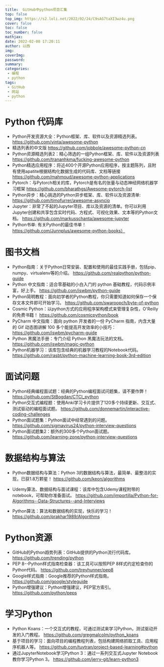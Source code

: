 ```yaml
---
title:  GitHub中python项目汇集
top: false
top_img: https://s2.loli.net/2022/02/24/C9sAG7taXI3wz4u.png
cover: false
toc: false
toc_number: false
mathjax:
date: 2022-02-08 17:20:11
author: 以西
img:
coverImg:
password:
summary:
categories: 
 - 编程
 - python
tags: 
 - GitHub
 - 网站
 - python
---
```


# Python 代码库

 - Python开发资源大全：Python框架、库、软件以及资源精选列表。
https://github.com/vinta/awesome-python
 - 精选列表的中文版
https://github.com/jobbole/awesome-python-cn
 - Python资源精选列表2：精心筛选的一组Python框架、库、软件以及资源列表 
https://github.com/trananhkma/fucking-awesome-python
 - Python精选应用程序：将近400个开源Python应用程序，按主题陈列，且附有使用apatite根据结构化数据生成的代码库、文档等链接
https://github.com/mahmoud/awesome-python-applications
 - Pytorch：与Pytorch相关的库，Pytorch是有名的张量与动态神经网络机器学习框架 
https://github.com/bharathgs/Awesome-pytorch-list
 - Python异步：精心挑选的Python异步框架、库、软件以及资源清单: 
https://github.com/timofurrer/awesome-asyncio
 - Jupyter：非常了不起的Jupyter项目、库以及资源的清单。你可以利用Jupyter创建和共享包含实时代码、方程式、可视化效果、文本等的Python文档。
https://github.com/markusschanta/awesome-jupyter
 - Python书单: 有关Python的最佳书单！
https://github.com/Junnplus/awesome-python-books）

# 图书文档

 - Python指南：关于Python日常安装、配置和使用的最佳实践手册，包括pip、numpy、virtualenv等的介绍。
https://github.com/realpython/python-guide
 - Python 中文指南：适合零基础的小白入门的 python 基础教程，代码示例丰富，好上手。
https://github.com/iswbm/python-guide
 - Python简明教程：面向初学者的Python教程，你只需要知道如何保存一个保存文本文件即可开始学习。
https://github.com/swaroopch/byte-of-python
 - Cosmic Python：以python方式的应用程序架构模式来管理复杂性，O'Reilly的免费书籍！
https://github.com/cosmicpython/book
 - PyCharm 中文指南：面向 python 开发者的一份 PyCharm 指南，内含大量的 Gif 动态图讲解 100 多个能提高开发效率的小技巧：
https://github.com/iswbm/pycharm-guide
 - Python 黑魔法手册：专门介绍 Python 黑魔法玩法的文档。
https://github.com/iswbm/magic-python
 - Python机器学习：该库包含经典的机器学习教程的Notebook代码。
https://github.com/rasbt/python-machine-learning-book-3rd-edition

# 面试问题

 - Python经典编程面试题：经典的Python编程面试问题集，请不要作弊！
https://github.com/StBogdan/CTCI_python
 - Python交互式编程题：使用Anki学习卡片提供了120多个持续更新、交互式、测试驱动的编程面试题。
https://github.com/donnemartin/interactive-coding-challenges
 - Python面试题集：Python面试中经常遇到的问题。
https://github.com/sigmavirus24/python-interview-questions
 - Python面试题集2：额外的300多个Python面试题。
https://github.com/learning-zone/python-interview-questions

# 数据结构与算法

 - Python数据结构与算法：Python 3的数据结构与算法，最简单、最整洁的实现，已获1.8万颗星！
    https://github.com/keon/algorithms

 - Udemy算法、数据结构与面试课程：该库中包含Udemy课程附带的notebook，可帮助你准备面试。
    https://github.com/jmportilla/Python-for-Algorithms--Data-Structures--and-Interviews

 - Python算法：算法和数据结构的实现，快乐的学习！
    https://github.com/prakhar1989/Algorithms

# Python资源

 - GitHub的Python趋势列表：GitHub提供的Python流行代码库。
https://github.com/trending/python
 - PEP 8--Python样式指南检查器：该工具可以按照PEP 8样式约定检查你的Python代码。
https://github.com/treyhunner/pep8
 - Google样式指南：Google推荐的Python样式指南。
https://github.com/google/styleguide
 - Python增强建议：Python增强建议，PEP官方索引。
https://github.com/python/peps

# 学习Python

 - Python Koans：一个交互式的教程，可通过测试来学习Python，测试驱动开发的入门教程。
https://github.com/gregmalcolm/python_koans
 - 基于项目的学习：面向项目的编程教程列表，包括构建网络抓取工具、应用程序机器人等。
https://github.com/tuvtran/project-based-learning#python
 - 通过JupyterNotebook学习Python 3：通过一系列交互式Jupyter Notebook教你学习Python 3。
https://github.com/jerry-git/learn-python3



